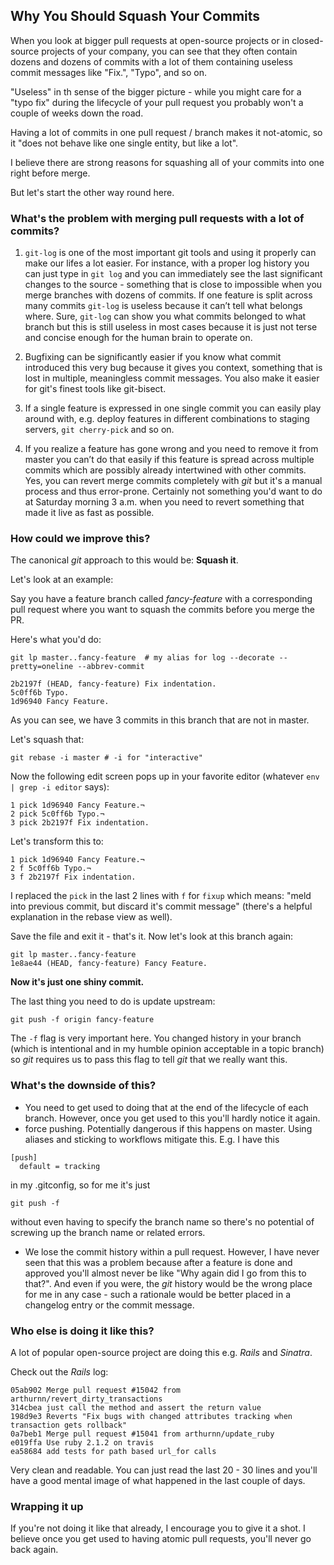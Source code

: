 ## Why You Should Squash Your Commits

When you look at bigger pull requests at open-source projects or in closed-source projects of your company, you can see that they often contain dozens and dozens of commits with a lot of them containing useless commit messages like "Fix.", "Typo", and so on.

"Useless" in th sense of the bigger picture - while you might care for a "typo fix" during the lifecycle of your pull request you probably won't a couple of weeks down the road.

Having a lot of commits in one pull request / branch makes it not-atomic, so it "does not behave like one single entity, but like a lot".

I believe there are strong reasons for squashing all of your commits into one right before merge.

But let's start the other way round here.

### What's the problem with merging pull requests with a lot of commits?

1. `git-log` is one of the most important git tools and using it properly can make our lifes a lot easier. For instance, with a proper log history you can just type in `git log` and you can immediately see the last significant changes to the source - something that is close to impossible when you merge branches with dozens of commits. If one feature is split across many commits `git-log` is useless because it can’t tell what belongs where. Sure, `git-log` can show you what commits belonged to what branch but this is still useless in most cases because it is just not terse and concise enough for the human brain to operate on.

1. Bugfixing can be significantly easier if you know what commit introduced this very bug because it gives you context, something that is lost in multiple, meaningless commit messages. You also make it easier for git's finest tools like git-bisect.

1. If a single feature is expressed in one single commit you can easily play around with, e.g. deploy features in different combinations to staging servers, `git cherry-pick` and so on.

1. If you realize a feature has gone wrong and you need to remove it from master you can’t do that easily if this feature is spread across multiple commits which are possibly already intertwined with other commits.
Yes, you can revert merge commits completely with *git* but it's a manual process and thus error-prone. Certainly not something you'd want to do at Saturday morning 3 a.m. when you need to revert something that made it live as fast as possible.

### How could we improve this?

The canonical *git* approach to this would be: __Squash it__.

Let's look at an example:

Say you have a feature branch called *fancy-feature* with a corresponding pull request where you want to squash the commits before you merge the PR.

Here's what you'd do:

```
git lp master..fancy-feature  # my alias for log --decorate --pretty=oneline --abbrev-commit

2b2197f (HEAD, fancy-feature) Fix indentation.
5c0ff6b Typo.
1d96940 Fancy Feature.
```

As you can see, we have 3 commits in this branch that are not in master.

Let's squash that:

```
git rebase -i master # -i for "interactive"
```

Now the following edit screen pops up in your favorite editor (whatever `env | grep -i editor` says):

```
1 pick 1d96940 Fancy Feature.¬
2 pick 5c0ff6b Typo.¬
3 pick 2b2197f Fix indentation.
```

Let's transform this to:

```
1 pick 1d96940 Fancy Feature.¬
2 f 5c0ff6b Typo.¬
3 f 2b2197f Fix indentation.
```

I replaced the `pick` in the last 2 lines with `f` for `fixup` which means: "meld into previous commit, but discard it's commit message" (there's a helpful explanation in the rebase view as well).

Save the file and exit it - that's it. Now let's look at this branch again:

```
git lp master..fancy-feature
1e8ae44 (HEAD, fancy-feature) Fancy Feature.
```

__Now it's just one shiny commit.__

The last thing you need to do is update upstream:

```
git push -f origin fancy-feature
```

The `-f` flag is very important here. You changed history in your branch (which is intentional and in my humble opinion acceptable in a topic branch) so *git* requires us to pass this flag to tell *git* that we really want this.

### What's the downside of this?

- You need to get used to doing that at the end of the lifecycle of each branch. However, once you get used to this you'll hardly notice it again.
- force pushing. Potentially dangerous if this happens on master. Using aliases and sticking to workflows mitigate this. E.g. I have this

```
[push]
  default = tracking
```

in my .gitconfig, so for me it's just

```
git push -f
```

without even having to specify the branch name so there's no potential of screwing up the branch name or related errors.

- We lose the commit history within a pull request. However, I have never seen that this was a problem because after a feature is done and approved you'll almost never be like "Why again did I go from this to that?". And even if you were, the *git* history would be the wrong place for me in any case - such a rationale would be better placed in a changelog entry or the commit message.

### Who else is doing it like this?

A lot of popular open-source project are doing this e.g. *Rails* and *Sinatra*.

Check  out the *Rails* log:

```
05ab902 Merge pull request #15042 from arthurnn/revert_dirty_transactions
314cbea just call the method and assert the return value
198d9e3 Reverts "Fix bugs with changed attributes tracking when transaction gets rollback"
0a7beb1 Merge pull request #15041 from arthurnn/update_ruby
e019ffa Use ruby 2.1.2 on travis
ea58684 add tests for path based url_for calls
```

Very clean and readable. You can just read the last 20 - 30 lines and you'll have a good mental image of what happened in the last couple of days.

### Wrapping it up

If you're not doing it like that already, I encourage you to give it a shot.
I believe once you get used to having atomic pull requests, you'll never go back again.
